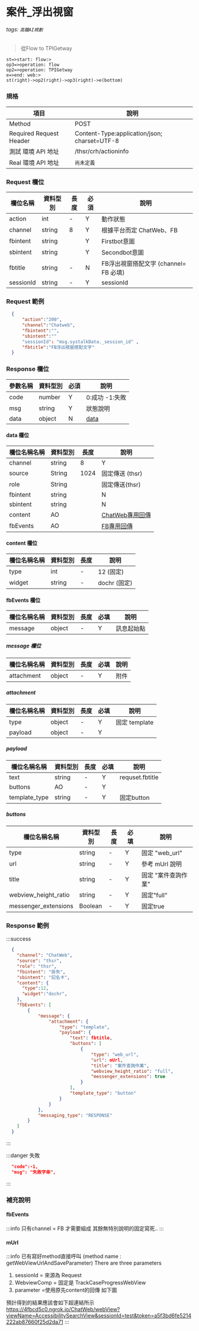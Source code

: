 # 案件_浮出視窗

###### tags: `高鐵AI規劃`

>從Flow to TPIGetway 


```flow
st=>start: flow:>
op3=>operation: flow 
op2=>operation: TPIGetway
e=>end: web:>
st(right)->op2(right)->op3(right)->e(bottom)
```


### 規格

  項目 | 說明
  ---- | ---
  Method | POST
  Required Request Header |  Content-Type:application/json; charset=UTF-8
  測試 環境 API 地址 | /thsr/crh/actioninfo
  Real 環境 API 地址 | `尚未定義`

### Request 欄位

欄位名稱 | 資料型別| 長度| 必須 | 說明
--------- | ------- |-----| --------|-
action |int | -  | Y | 動作狀態
channel | string | 8|  Y |根據平台而定 ChatWeb、FB
fbintent | string | | Y | Firstbot意圖
sbintent | string | | Y | Secondbot意圖
fbtitle | string | - | N | FB浮出視窗搭配文字 (channel= FB 必填)
sessionId | string | - | Y | sessionId

### Request 範例
```json
  {   
      "action":"200",
      "channel":"Chatweb",
      "fbintent":"",
      "sbintent":""
      "sessionId": "msg.systalkData._session_id" ,
      "fbtitle":"FB浮出視窗搭配文字"          
  }
```

### Response 欄位

  參數名稱 | 資料型別 | 必須 | 說明 
  --------- | ------- |-----| --------
  code | number | Y | 0:成功  -1:失敗 
  msg | string | Y | 狀態說明 
  data | object | N | [data](#data-%E6%AC%84%E4%BD%8D)

#### data 欄位

  欄位名稱名稱 | 資料型別| 長度| 說明
  --------- | ------- |-----| --------
  channel | string | 8|  Y |根據平台而定 ChatWeb、FB
  source |String |1024| 固定傳送 (thsr)
  role |String||固定傳送(thsr)
  fbintent | string | | N | Firstbot意圖
  sbintent | string | | N | Secondbot意圖
  content | AO |  |  [ChatWeb專用回傳](#content-%E6%AC%84%E4%BD%8D)
  fbEvents| AO |  |  [FB專用回傳](#fbEvents-%E6%AC%84%E4%BD%8D)| 

#### content 欄位  

  欄位名稱名稱 | 資料型別| 長度 | 說明
  --------- | ------- |-----| --------
  type | int | - | 12 (固定)
  widget | string | - | dochr (固定)
  
  #### fbEvents 欄位
  欄位名稱名稱 | 資料型別| 長度 | 必填| 說明
  --------- | ------- |-----|-| --------
  message | object | - | Y | 訊息起始點
  
##### message 欄位
  欄位名稱名稱 | 資料型別| 長度 | 必填| 說明
  --------- | ------- |-----|-| --------
  attachment | object | - | Y | 附件
##### attachment
  欄位名稱名稱 | 資料型別| 長度 | 必填| 說明
  --------- | ------- |-----|-| --------
  type | object | - | Y | 固定 template
  payload | object | - | Y | 
  
##### payload   
  欄位名稱名稱 | 資料型別| 長度 | 必填| 說明
  --------- | ------- |-----|-| --------
  text | string | - | Y | requset.fbtitle
  buttons | AO | - | Y | 
  template_type  | string | - | Y | 固定button
  
##### buttons
  欄位名稱名稱 | 資料型別| 長度 | 必填| 說明
  --------- | ------- |-----|-| --------
  type | string | - | Y | 固定 "web_url"
  url| string | - | Y | 參考 mUrl 說明
  title| string | - | Y | 固定 "案件查詢作業"
  webview_height_ratio| string | - | Y | 固定"full"
  messenger_extensions| Boolean | - | Y | 固定true
  
### Response 範例
:::success
```json
  {
    "channel": "ChatWeb",
    "source": "thsr",
    "role": "thsr",
    "fbintent": "掛失",
    "sbintent": "記名卡",    
    "content": {
      "type":12,
      "widget":"dochr", 
    },
    "fbEvents": [
        {
            "message": {
                "attachment": {
                    "type": "template",
                    "payload": {
                        "text": fbtitle,
                        "buttons": [
                            {
                                "type": "web_url",
                                "url": mUrl,
                                "title": "案件查詢作業",
                                "webview_height_ratio": "full",
                                "messenger_extensions": true
                            }
                        ],
                        "template_type": "button"
                    }
                }
            },
            "messaging_type": "RESPONSE"
        }
    ]
  }
```
:::

:::danger
失敗
```json
  "code":-1,
  "msg": "失敗字串",
```
:::
### 補充說明

#### fbEvents
:::info
只有channel = FB 才需要組成
其餘無特別說明的固定寫死..
:::

#### mUrl
:::info
已有寫好method直接呼叫 
(method name : getWebViewUrlAndSaveParameter)
There are three parameters

1. sessionId = 來源為 Request 
2. WebviewComp  = 固定是 TrackCaseProgressWebView 
3. parameter =使用原先content的回傳 如下圖


預計得到的結果應該會如下超連結所示
https://4fbcd5c0.ngrok.io/ChatWeb/webView?viewName=AccessibilitySearchView&sessionId=test&token=a5f3bd6fe5214222ab87660f25d2da71
:::
